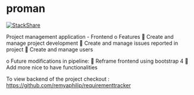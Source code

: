 
# proman

[![StackShare](https://img.shields.io/badge/tech-stack-0690fa.svg?style=flat)](https://stackshare.io/remyaphilip/frontend-project)

Project management application - Frontend
o	Features
	Create and manage project development 
	Create and manage issues reported in project
	Create and manage users 

o	Future modifications in pipeline: 
	Reframe frontend using bootstrap 4
	Add more nice to have functionalities
   
To view backend of the project checkout : https://github.com/remyaphilip/requirementtracker
